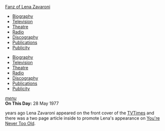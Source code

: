<!DOCTYPE html>
<html>
<head>
<!--  Enabled DNS prefetching  -->
<meta http-equiv="x-dns-prefetch-control" content="on">

<!-- Meta Tags properties  -->
<meta property="og:title" content="On This Day: 28 May 1977"/>
<meta property="og:description" content="TVTimes: Front cover and two page article inside to promote Lena's appearance on You're Never Too Old."/>
<!-- Meta Tags names  -->
<meta name="title" content="On This Day: 28 May 1977"/>
<meta name="description" content="TVTimes: Front cover and two page article inside to promote Lena's appearance on You're Never Too Old."/>
<meta name="viewport" content="width=device-width, initial-scale=1" />

<!-- Twitter Card Meta Tags  -->
<meta name="twitter:card" content="summary" />

<meta http-equiv="Content-Type" content="text/html; charset=UTF-8" />

<!-- CSS-->
<link rel="stylesheet" href="https://cdnjs.cloudflare.com/ajax/libs/font-awesome/4.7.0/css/font-awesome.min.css" />
<link href="https://fonts.googleapis.com/icon?family=Material+Icons" rel="stylesheet" />
<link href="/materialize/css/materialize.min.css" type="text/css" rel="stylesheet" media="screen" />
<link href="/materialize/css/style.css" type="text/css" rel="stylesheet" media="screen" />

<title>On This Day: 28 May 1977</title>
</head>

<body>
<nav>
<div class="nav-wrapper container" style="width:100%">
<a id="logo-container" href="/index.html" class="brand-logo truncate">Fanz of Lena Zavaroni</a>
<ul class="right hide-on-med-and-down">
<li><a href="/biography/biography.html"><i class="fa fa-female"></i> Biography</a></li>
<li><a href="/television/television.html"><i class="fa fa-television"></i> Television</a></li>
<li><a href="/theatre/theatre.html"><i class="fa fa-institution"></i> Theatre</a></li>
<li><a href="/radio/radio.html"><i class="fa fa-microphone"></i> Radio</a></li>
<li><a href="/discography/discography.html"><i class="fa fa-music"></i> Discography</a></li>
<li><a href="/publications/publications.html"><i class="fa fa-newspaper-o"></i> Publications</a></li>
<li><a href="/publicity/publicity.html"><i class="fa fa-photo"></i> Publicity</a></li>

</ul>

<ul id="nav-mobile" class="side-nav">
<li><a href="/biography/biography.html"><i class="fa fa-female"></i> Biography</a></li>
<li><a href="/television/television.html"><i class="fa fa-television"></i> Television</a></li>
<li><a href="/theatre/theatre.html"><i class="fa fa-institution"></i> Theatre</a></li>
<li><a href="/radio/radio.html"><i class="fa fa-microphone"></i> Radio</a></li>
<li><a href="/discography/discography.html"><i class="fa fa-music"></i> Discography</a></li>
<li><a href="/publications/publications.html"><i class="fa fa-newspaper-o"></i> Publications</a></li>
<li><a href="/publicity/publicity.html"><i class="fa fa-photo"></i> Publicity</a></li>

</ul>
<a href="#" data-activates="nav-mobile" class="button-collapse"><i class="material-icons">menu</i></a>
</div>
</nav>

<main class="Main-Default">
<article>
<div class="row">
<div class="col s12 m6 offset-m3">
<div class="card hoverable OnThisDay">
<div class="card-content">
<span class="card-title"><strong>On This Day:</strong> 28 May 1977</span>
<p><span id="age"></span> years ago Lena Zavaroni appeared on the front cover of the <a href="/publications/tvtimes/1977-05-28.html">TVTimes<sup><i class="fa fa-link" aria-hidden="true"></i></sup></a> and there was a two page article inside to promote Lena's appearance on <a href="/television/youre-never-too-old.html">You're Never Too Old<sup><i class="fa fa-link" aria-hidden="true"></i></sup></a>.</p>
</div></div></div></div>
</article>
</main>
<!-- Script for calculating number of years ago -->
<script>
var dob = '19770528';
var year = Number(dob.substr(0, 4));
var month = Number(dob.substr(4, 2)) - 1;
var day = Number(dob.substr(6, 2));
var today = new Date();
var age = today.getFullYear() - year;
if (today.getMonth() < month || (today.getMonth() == month && today.getDate() < day)) {
age--;
}
document.getElementById("age").innerHTML=age;
</script>
<!-- Scripts -->
<script src="https://code.jquery.com/jquery-2.1.1.min.js"></script>
<script src="/materialize/js/materialize.min.js"></script>
<script src="/materialize/js/init.js"></script>
</body>
</html>
